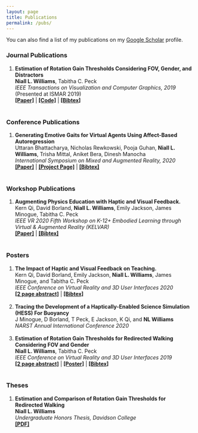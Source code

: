 ```yaml
---
layout: page
title: Publications
permalink: /pubs/
---
```


You can also find a list of my publications on my <a href="https://scholar.google.com/citations?user=KIUsT1cAAAAJ" target="_blank">Google Scholar</a> profile.

<h3>Journal Publications</h3>

<ol>

<li>
<b>Estimation of Rotation Gain Thresholds Considering FOV, Gender, and Distractors</b><br>
<b>Niall L. Williams</b>, Tabitha C. Peck<br>
<i>IEEE Transactions on Visualization and Computer Graphics, 2019</i><br>
(Presented at ISMAR 2019)<br>
<a href="../files/publications/williams2019estimation.pdf" target="_blank"><b>[Paper]</b></a> | <a href="https://github.com/niallw/Redirected-Walking-Thresholds" target="_blank"><b>[Code]</b></a> | <a href="../files/bib/williams2019estimation.txt" target="_blank"><b>[Bibtex]</b></a>
</li>
<br>

</ol>

<h3>Conference Publications</h3>

<ol>

<li>
<b>Generating Emotive Gaits for Virtual Agents Using Affect-Based Autoregression</b><br>
Uttaran Bhattacharya, Nicholas Rewkowski, Pooja Guhan, <b>Niall L. Williams</b>, Trisha Mittal, Aniket Bera, Dinesh Manocha<br>
<i>International Symposium on Mixed and Augmented Reality, 2020</i><br>
<a href="../files/publications/bhattacharya2020generating.pdf" target="_blank"><b>[Paper]</b></a> | <a href="https://gamma.umd.edu/publication/793/" target="_blank"><b>[Project Page]</b></a> | <a href="../files/bib/bhattacharya2020generating.txt" target="_blank"><b>[Bibtex]</b></a>
</li><br>

</ol>

<h3>Workshop Publications</h3>

<ol>

<li>
<b>Augmenting Physics Education with Haptic and Visual Feedback.</b><br>
Kern Qi, David Borland, <b>Niall L. Williams</b>, Emily Jackson, James Minogue, Tabitha C. Peck<br>
<i>IEEE VR 2020 Fifth Workshop on K-12+ Embodied Learning through Virtual & Augmented Reality (KELVAR)</i><br>
<a href="../files/publications/qi2020augmenting.pdf" target="_blank"><b>[Paper]</b></a> | <a href="../files/bib/qi2020augmenting.txt" target="_blank"><b>[Bibtex]</b></a>
</li><br>

</ol>

<h3>Posters</h3>

<ol>

<li>
<b>The Impact of Haptic and Visual Feedback on Teaching.</b><br>
Kern Qi, David Borland, Emily Jackson, <b>Niall L. Williams</b>, James Minogue, and Tabitha C. Peck<br>
<i>IEEE Conference on Virtual Reality and 3D User Interfaces 2020</i><br>
<a href="../files/publications/qi2020impact.pdf" target="_blank"><b>[2 page abstract]</b></a> | <a href="../files/bib/qi2020impact.txt" target="_blank"><b>[Bibtex]</b></a>
</li><br>

<li>
<b>Tracing the Development of a Haptically-Enabled Science Simulation (HESS) For Buoyancy</b><br>
J  Minogue, D Borland, T Peck, E Jackson, K Qi, and <b>NL Williams</b><br>
<i>NARST Annual International Conference 2020</i><br>
</li><br>

<li>
<b>Estimation of Rotation Gain Thresholds for Redirected Walking Considering FOV and Gender</b><br>
<b>Niall L. Williams</b>, Tabitha C. Peck<br>
<i>IEEE Conference on Virtual Reality and 3D User Interfaces 2019</i><br>
<a href="../files/publications/williams2019poster.pdf" target="_blank"><b>[2 page abstract]</b></a> | <a href="../files/publications/williams2019poster_ppt.pdf" target="_blank"><b>[Poster]</b></a> | <a href="../files/bib/williams2019estimation_poster.txt" target="_blank"><b>[Bibtex]</b></a>
</li><br>

</ol>

<h3>Theses</h3>

<ol>

<li>
<b>Estimation and Comparison of Rotation Gain Thresholds for Redirected Walking</b><br>
<b>Niall L. Williams</b><br>
<i>Undergraduate Honors Thesis, Davidson College</i><br>
<a href="../files/publications/williams2019thesis.pdf" target="_blank"><b>[PDF]</b></a>
</li><br>

</ol>


<!-- <li class="paper">
  <b>TITLE</b><br>
  AUTHORS<br>
  <i>CONFERENCE/JOURNAL</i><br>
  <a href="../files/publications/PAPER.pdf" target="_blank"><b>[Paper]</b></a> | <a href="https://github.com/niallw/CODE" target="_blank"><b>[Code]</b></a> | <a href="../files/bib/CITATION.txt" target="_blank"><b>[Bibtex]</b></a></a>
</li> -->